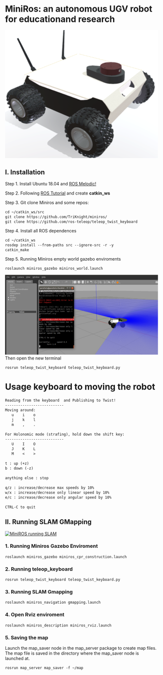 # MiniRos: an autonomous UGV robot for educationand research

![MiniROS 3D design](https://github.com/TriKnight/miniros/blob/master/figures/minibot_3.png)

## I. Installation

Step 1. Install Ubuntu 18.04 and  [ROS Melodic!](http://wiki.ros.org/melodic/Installation/Ubuntu)

Step 2. Following [ROS Tutorial](http://wiki.ros.org/ROS/Tutorials) and create **catkin_ws**

Step 3. Git clone Miniros and some repos:

```
cd ~/catkin_ws/src
git clone https://github.com/TriKnight/miniros/
git clone https://github.com/ros-teleop/teleop_twist_keyboard
```

Step 4. Install all ROS dependences

```
cd ~/catkin_ws
rosdep install --from-paths src --ignore-src -r -y
catkin_make
```
Step 5. Running Miniros empty world gazebo enviroments 

```
roslaunch miniros_gazebo miniros_world.launch
```
![Minibot in world](https://github.com/TriKnight/miniros/blob/master/figures/Screen%20Shot%202021-05-06%20at%2010.45.39%20PM.png)
Then open the new terminal
```
rosrun teleop_twist_keyboard teleop_twist_keyboard.py
```
# Usage keyboard to moving the robot
```
Reading from the keyboard  and Publishing to Twist!
---------------------------
Moving around:
   u    i    o
   j    k    l
   m    ,    .

For Holonomic mode (strafing), hold down the shift key:
---------------------------
   U    I    O
   J    K    L
   M    <    >

t : up (+z)
b : down (-z)

anything else : stop

q/z : increase/decrease max speeds by 10%
w/x : increase/decrease only linear speed by 10%
e/c : increase/decrease only angular speed by 10%

CTRL-C to quit
```
## II. Running SLAM GMapping
[![MiniROS running SLAM](https://j.gifs.com/GRnOr7.gif)](https://www.youtube.com/watch?v=ZCQJhtsWnWg)
### 1. Running Miniros Gazebo Enviroment
```
roslaunch miniros_gazebo miniros_cpr_construction.launch 
```
### 2. Running teleop_keyboard
```
rosrun teleop_twist_keyboard teleop_twist_keyboard.py 

```
### 3. Running SLAM Gmapping
```
roslaunch miniros_navigation gmapping.launch 
```
### 4. Open Rviz enviroment

```
roslaunch miniros_description miniros_rviz.launch 

```
### 5. Saving the map
Launch the map_saver node in the map_server package to create map files.
The map file is saved in the directory where the map_saver node is launched at.
```
rosrun map_server map_saver -f ~/map
```

